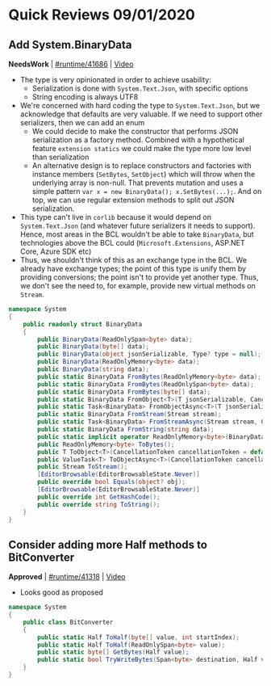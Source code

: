 # Quick Reviews 09/01/2020

## Add System.BinaryData

**NeedsWork** | [#runtime/41686](https://github.com/dotnet/runtime/issues/41686#issuecomment-685061045) | [Video](https://www.youtube.com/watch?v=1p9HLT6O7G8&t=0h0m0s)

* The type is very opinionated in order to achieve usability:
    - Serialization is done with `System.Text.Json`, with specific options
    - String encoding is always UTF8
* We're concerned with hard coding the type to `System.Text.Json`, but we acknowledge that defaults are very valuable. If we need to support other serializers, then we can add an enum
    - We could decide to make the constructor that performs JSON serialization as a factory method. Combined with a hypothetical feature `extension statics` we could make the type more low level than serialization
    - An alternative design is to replace constructors and factories with instance members (`SetBytes`, `SetObject`) which will throw when the underlying array is non-null. That prevents mutation and uses a simple pattern `var x = new BinaryData(); x.SetBytes(...);`. And on top, we can use regular extension methods to split out JSON serialization.
* This type can't live in `corlib` because it would depend on `System.Text.Json` (and whatever future serializers it needs to support). Hence, most areas in the BCL wouldn't be able to take `BinaryData`, but technologies above the BCL could (`Microsoft.Extensions`, ASP.NET Core, Azure SDK etc)
* Thus, we shouldn't think of this as an exchange type in the BCL. We already have exchange types; the point of this type is unify them by providing conversions; the point isn't to provide yet another type. Thus, we don't see the need to, for example, provide new virtual methods on `Stream`.

```C#
namespace System
{
    public readonly struct BinaryData
    {
        public BinaryData(ReadOnlySpan<byte> data);
        public BinaryData(byte[] data);
        public BinaryData(object jsonSerializable, Type? type = null);
        public BinaryData(ReadOnlyMemory<byte> data);
        public BinaryData(string data);
        public static BinaryData FromBytes(ReadOnlyMemory<byte> data);
        public static BinaryData FromBytes(ReadOnlySpan<byte> data);
        public static BinaryData FromBytes(byte[] data);
        public static BinaryData FromObject<T>(T jsonSerializable, CancellationToken cancellationToken = default);
        public static Task<BinaryData> FromObjectAsync<T>(T jsonSerializable, CancellationToken cancellationToken = default);
        public static BinaryData FromStream(Stream stream);
        public static Task<BinaryData> FromStreamAsync(Stream stream, CancellationToken cancellationToken = default);
        public static BinaryData FromString(string data);
        public static implicit operator ReadOnlyMemory<byte>(BinaryData data);
        public ReadOnlyMemory<byte> ToBytes();
        public T ToObject<T>(CancellationToken cancellationToken = default);
        public ValueTask<T> ToObjectAsync<T>(CancellationToken cancellationToken = default);
        public Stream ToStream();
        [EditorBrowsable(EditorBrowsableState.Never)]
        public override bool Equals(object? obj);
        [EditorBrowsable(EditorBrowsableState.Never)]
        public override int GetHashCode();
        public override string ToString();
    }
}
```

## Consider adding more Half methods to BitConverter

**Approved** | [#runtime/41318](https://github.com/dotnet/runtime/issues/41318#issuecomment-685063700) | [Video](https://www.youtube.com/watch?v=1p9HLT6O7G8&t=1h36m56s)

* Looks good as proposed

```C#
namespace System
{
    public class BitConverter
    {
        public static Half ToHalf(byte[] value, int startIndex);
        public static Half ToHalf(ReadOnlySpan<byte> value);
        public static byte[] GetBytes(Half value);
        public static bool TryWriteBytes(Span<byte> destination, Half value);
    }
}
```

